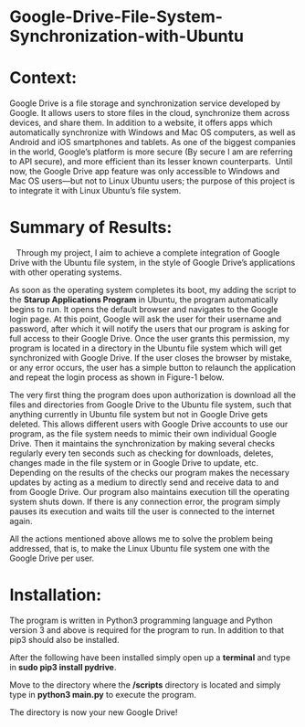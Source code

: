 # Google-Drive-File-System-Synchronization-with-Ubuntu

# Context:

Google Drive is a file storage and synchronization service developed by Google. It allows users to store files in the cloud, synchronize them across devices, and share them. In addition to a website, it offers apps which automatically synchronize with Windows and Mac OS computers, as well as Android and iOS smartphones and tablets.
As one of the biggest companies in the world, Google’s platform is more secure (By secure I am are referring to API secure), and more efficient than its lesser known counterparts.  Until now, the Google Drive app feature was only accessible to Windows and Mac OS users—but not to Linux Ubuntu users; the purpose of this project is to integrate it with Linux Ubuntu’s file system.

# Summary of Results:
  
Through my project, I aim to achieve a complete integration of Google Drive with the Ubuntu file system, in the style of Google Drive’s applications with other operating systems.

As soon as the operating system completes its boot, my adding the script to the **Starup Applications Program** in Ubuntu, the program automatically begins to run. It opens the default browser and navigates to the Google login page. At this point, Google will ask the user for their username and password, after which it will notify the users that our program is asking for full access to their Google Drive. Once the user grants this permission, my program is located in a directory in the Ubuntu file system which will get synchronized with Google Drive. If the user closes the browser by mistake, or any error occurs, the user has a simple button to relaunch the application and repeat the login process as shown in Figure-1 below.

The very first thing the program does upon authorization is download all the files and directories from Google Drive to the Ubuntu file system, such that anything currently in Ubuntu file system but not in Google Drive gets deleted. This allows different users with Google Drive accounts to use our program, as the file system needs to mimic their own individual Google Drive. Then it maintains the synchronization by making several checks regularly every ten seconds such as checking for downloads, deletes, changes made in the file system or in Google Drive to update, etc. Depending on the results of the checks our program makes the necessary updates by acting as a medium to directly send and receive data to and from Google Drive. Our program also maintains execution till the operating system shuts down. If there is any connection error, the program simply pauses its execution and waits till the user is connected to the internet again.

All the actions mentioned above allows me to solve the problem being addressed, that is, to make the Linux Ubuntu file system one with the Google Drive per user.

# Installation:

The program is written in Python3 programming language and Python version 3 and above is required for the program to run. In addition to that pip3 should also be installed.

After the following have been installed simply open up a **terminal** and type in **sudo pip3 install pydrive**.

Move to the directory where the **/scripts** directory is located and simply type in **python3 __main__.py** to execute the program.

The directory is now your new Google Drive!
